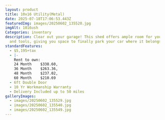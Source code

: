 ```yaml
---
layout: product
title: 10x16 Utility(Metal)
date: 2025-07-18T17:06:53.443Z
featuredImg: images/20250602_135520.jpg
imgAlt: 1016ush
Categories: inventory
description: Clear out your garage! This shed offers ample room for your mower
  and tools, giving you space to finally park your car where it belongs.
standardFeatures:
  - $5,195+tax
  - |-
    Rent to own: 
    24 Month	$338.60,
    36 Month	$263.36,
    48 Month	$237.02,
    60 Month	$210.69
  - 6ft Double Door
  - 10 Yr Workmanship Warranty
  - Delivery Included up to 50 miles
galleryImages:
  - images/20250602_135529.jpg
  - images/20250602_135540.jpg
  - images/20250602_135549.jpg
---
```

